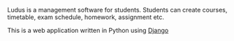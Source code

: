 Ludus is a management software for students. 
Students can create courses, timetable, exam schedule, homework, assignment etc.

This is a web application written in Python using [Django](http://djangoframework.com)
